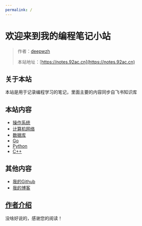 ```yaml
---
permalink: /
---
```

# 欢迎来到我的编程笔记小站

> 作者：[deepwzh](https://github.com/deepwzh)
>
> 本站地址：[https://notes.92ac.cn](https://notes.92ac.cn)

## 关于本站

本站是用于记录编程学习的笔记，里面主要的内容同步自飞书知识库

## 本站内容

- [操作系统](/操作系统)
- [计算机网络](/计算机网络)
- [数据库](/数据库)
- [Go](/Go)
- [Python](/Python)
- [C++](/C++)

## 其他内容

- [我的Github](https://github.com/deepwzh)
- [我的博客](https://blogs.92ac.cn)

## [作者介绍](/作者)

没啥好说的，感谢您的阅读！
